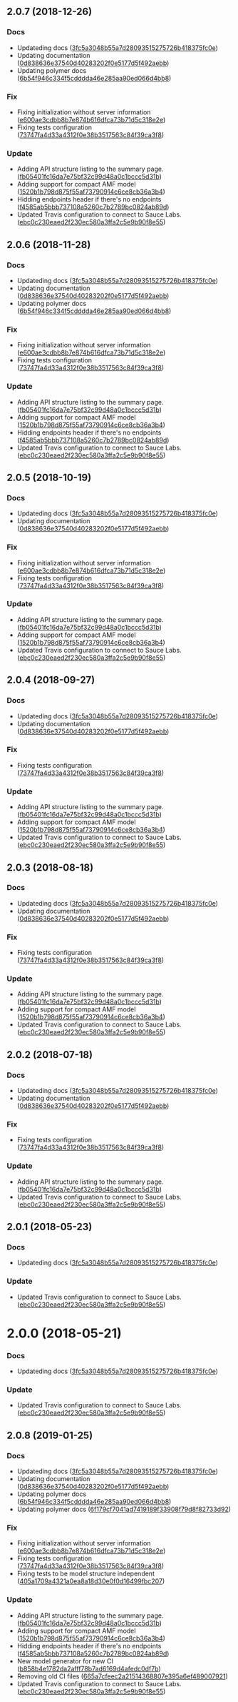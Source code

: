 <a name="2.0.7"></a>
## 2.0.7 (2018-12-26)


### Docs

* Updateding docs ([3fc5a3048b55a7d28093515275726b418375fc0e](https://github.com/advanced-rest-client/api-summary/commit/3fc5a3048b55a7d28093515275726b418375fc0e))
* Updating documentation ([0d838636e37540d40283202f0e5177d5f492aebb](https://github.com/advanced-rest-client/api-summary/commit/0d838636e37540d40283202f0e5177d5f492aebb))
* Updating polymer docs ([6b54f946c334f5cdddda46e285aa90ed066d4bb8](https://github.com/advanced-rest-client/api-summary/commit/6b54f946c334f5cdddda46e285aa90ed066d4bb8))

### Fix

* Fixing initialization without server information ([e600ae3cdbb8b7e874b616dfca73b71d5c318e2e](https://github.com/advanced-rest-client/api-summary/commit/e600ae3cdbb8b7e874b616dfca73b71d5c318e2e))
* Fixing tests configuration ([73747fa4d33a4312f0e38b3517563c84f39ca3f8](https://github.com/advanced-rest-client/api-summary/commit/73747fa4d33a4312f0e38b3517563c84f39ca3f8))

### Update

* Adding API structure listing to the summary page. ([fb05401fc16da7e75bf32c99d48a0c1bccc5d31b](https://github.com/advanced-rest-client/api-summary/commit/fb05401fc16da7e75bf32c99d48a0c1bccc5d31b))
* Adding support for compact AMF model ([1520b1b798d875f55af73790914c6ce8cb36a3b4](https://github.com/advanced-rest-client/api-summary/commit/1520b1b798d875f55af73790914c6ce8cb36a3b4))
* Hidding endpoints header if there's no endpoints ([f4585ab5bbb737108a5260c7b2789bc0824ab89d](https://github.com/advanced-rest-client/api-summary/commit/f4585ab5bbb737108a5260c7b2789bc0824ab89d))
* Updated Travis configuration to connect to Sauce Labs. ([ebc0c230eaed2f230ec580a3ffa2c5e9b90f8e55](https://github.com/advanced-rest-client/api-summary/commit/ebc0c230eaed2f230ec580a3ffa2c5e9b90f8e55))



<a name="2.0.6"></a>
## 2.0.6 (2018-11-28)


### Docs

* Updateding docs ([3fc5a3048b55a7d28093515275726b418375fc0e](https://github.com/advanced-rest-client/api-summary/commit/3fc5a3048b55a7d28093515275726b418375fc0e))
* Updating documentation ([0d838636e37540d40283202f0e5177d5f492aebb](https://github.com/advanced-rest-client/api-summary/commit/0d838636e37540d40283202f0e5177d5f492aebb))
* Updating polymer docs ([6b54f946c334f5cdddda46e285aa90ed066d4bb8](https://github.com/advanced-rest-client/api-summary/commit/6b54f946c334f5cdddda46e285aa90ed066d4bb8))

### Fix

* Fixing initialization without server information ([e600ae3cdbb8b7e874b616dfca73b71d5c318e2e](https://github.com/advanced-rest-client/api-summary/commit/e600ae3cdbb8b7e874b616dfca73b71d5c318e2e))
* Fixing tests configuration ([73747fa4d33a4312f0e38b3517563c84f39ca3f8](https://github.com/advanced-rest-client/api-summary/commit/73747fa4d33a4312f0e38b3517563c84f39ca3f8))

### Update

* Adding API structure listing to the summary page. ([fb05401fc16da7e75bf32c99d48a0c1bccc5d31b](https://github.com/advanced-rest-client/api-summary/commit/fb05401fc16da7e75bf32c99d48a0c1bccc5d31b))
* Adding support for compact AMF model ([1520b1b798d875f55af73790914c6ce8cb36a3b4](https://github.com/advanced-rest-client/api-summary/commit/1520b1b798d875f55af73790914c6ce8cb36a3b4))
* Hidding endpoints header if there's no endpoints ([f4585ab5bbb737108a5260c7b2789bc0824ab89d](https://github.com/advanced-rest-client/api-summary/commit/f4585ab5bbb737108a5260c7b2789bc0824ab89d))
* Updated Travis configuration to connect to Sauce Labs. ([ebc0c230eaed2f230ec580a3ffa2c5e9b90f8e55](https://github.com/advanced-rest-client/api-summary/commit/ebc0c230eaed2f230ec580a3ffa2c5e9b90f8e55))



<a name="2.0.5"></a>
## 2.0.5 (2018-10-19)


### Docs

* Updateding docs ([3fc5a3048b55a7d28093515275726b418375fc0e](https://github.com/advanced-rest-client/api-summary/commit/3fc5a3048b55a7d28093515275726b418375fc0e))
* Updating documentation ([0d838636e37540d40283202f0e5177d5f492aebb](https://github.com/advanced-rest-client/api-summary/commit/0d838636e37540d40283202f0e5177d5f492aebb))

### Fix

* Fixing initialization without server information ([e600ae3cdbb8b7e874b616dfca73b71d5c318e2e](https://github.com/advanced-rest-client/api-summary/commit/e600ae3cdbb8b7e874b616dfca73b71d5c318e2e))
* Fixing tests configuration ([73747fa4d33a4312f0e38b3517563c84f39ca3f8](https://github.com/advanced-rest-client/api-summary/commit/73747fa4d33a4312f0e38b3517563c84f39ca3f8))

### Update

* Adding API structure listing to the summary page. ([fb05401fc16da7e75bf32c99d48a0c1bccc5d31b](https://github.com/advanced-rest-client/api-summary/commit/fb05401fc16da7e75bf32c99d48a0c1bccc5d31b))
* Adding support for compact AMF model ([1520b1b798d875f55af73790914c6ce8cb36a3b4](https://github.com/advanced-rest-client/api-summary/commit/1520b1b798d875f55af73790914c6ce8cb36a3b4))
* Updated Travis configuration to connect to Sauce Labs. ([ebc0c230eaed2f230ec580a3ffa2c5e9b90f8e55](https://github.com/advanced-rest-client/api-summary/commit/ebc0c230eaed2f230ec580a3ffa2c5e9b90f8e55))



<a name="2.0.4"></a>
## 2.0.4 (2018-09-27)


### Docs

* Updateding docs ([3fc5a3048b55a7d28093515275726b418375fc0e](https://github.com/advanced-rest-client/api-summary/commit/3fc5a3048b55a7d28093515275726b418375fc0e))
* Updating documentation ([0d838636e37540d40283202f0e5177d5f492aebb](https://github.com/advanced-rest-client/api-summary/commit/0d838636e37540d40283202f0e5177d5f492aebb))

### Fix

* Fixing tests configuration ([73747fa4d33a4312f0e38b3517563c84f39ca3f8](https://github.com/advanced-rest-client/api-summary/commit/73747fa4d33a4312f0e38b3517563c84f39ca3f8))

### Update

* Adding API structure listing to the summary page. ([fb05401fc16da7e75bf32c99d48a0c1bccc5d31b](https://github.com/advanced-rest-client/api-summary/commit/fb05401fc16da7e75bf32c99d48a0c1bccc5d31b))
* Adding support for compact AMF model ([1520b1b798d875f55af73790914c6ce8cb36a3b4](https://github.com/advanced-rest-client/api-summary/commit/1520b1b798d875f55af73790914c6ce8cb36a3b4))
* Updated Travis configuration to connect to Sauce Labs. ([ebc0c230eaed2f230ec580a3ffa2c5e9b90f8e55](https://github.com/advanced-rest-client/api-summary/commit/ebc0c230eaed2f230ec580a3ffa2c5e9b90f8e55))



<a name="2.0.3"></a>
## 2.0.3 (2018-08-18)


### Docs

* Updateding docs ([3fc5a3048b55a7d28093515275726b418375fc0e](https://github.com/advanced-rest-client/api-summary/commit/3fc5a3048b55a7d28093515275726b418375fc0e))
* Updating documentation ([0d838636e37540d40283202f0e5177d5f492aebb](https://github.com/advanced-rest-client/api-summary/commit/0d838636e37540d40283202f0e5177d5f492aebb))

### Fix

* Fixing tests configuration ([73747fa4d33a4312f0e38b3517563c84f39ca3f8](https://github.com/advanced-rest-client/api-summary/commit/73747fa4d33a4312f0e38b3517563c84f39ca3f8))

### Update

* Adding API structure listing to the summary page. ([fb05401fc16da7e75bf32c99d48a0c1bccc5d31b](https://github.com/advanced-rest-client/api-summary/commit/fb05401fc16da7e75bf32c99d48a0c1bccc5d31b))
* Adding support for compact AMF model ([1520b1b798d875f55af73790914c6ce8cb36a3b4](https://github.com/advanced-rest-client/api-summary/commit/1520b1b798d875f55af73790914c6ce8cb36a3b4))
* Updated Travis configuration to connect to Sauce Labs. ([ebc0c230eaed2f230ec580a3ffa2c5e9b90f8e55](https://github.com/advanced-rest-client/api-summary/commit/ebc0c230eaed2f230ec580a3ffa2c5e9b90f8e55))



<a name="2.0.2"></a>
## 2.0.2 (2018-07-18)


### Docs

* Updateding docs ([3fc5a3048b55a7d28093515275726b418375fc0e](https://github.com/advanced-rest-client/api-summary/commit/3fc5a3048b55a7d28093515275726b418375fc0e))
* Updating documentation ([0d838636e37540d40283202f0e5177d5f492aebb](https://github.com/advanced-rest-client/api-summary/commit/0d838636e37540d40283202f0e5177d5f492aebb))

### Fix

* Fixing tests configuration ([73747fa4d33a4312f0e38b3517563c84f39ca3f8](https://github.com/advanced-rest-client/api-summary/commit/73747fa4d33a4312f0e38b3517563c84f39ca3f8))

### Update

* Adding API structure listing to the summary page. ([fb05401fc16da7e75bf32c99d48a0c1bccc5d31b](https://github.com/advanced-rest-client/api-summary/commit/fb05401fc16da7e75bf32c99d48a0c1bccc5d31b))
* Updated Travis configuration to connect to Sauce Labs. ([ebc0c230eaed2f230ec580a3ffa2c5e9b90f8e55](https://github.com/advanced-rest-client/api-summary/commit/ebc0c230eaed2f230ec580a3ffa2c5e9b90f8e55))



<a name="2.0.1"></a>
## 2.0.1 (2018-05-23)


### Docs

* Updateding docs ([3fc5a3048b55a7d28093515275726b418375fc0e](https://github.com/advanced-rest-client/api-summary/commit/3fc5a3048b55a7d28093515275726b418375fc0e))

### Update

* Updated Travis configuration to connect to Sauce Labs. ([ebc0c230eaed2f230ec580a3ffa2c5e9b90f8e55](https://github.com/advanced-rest-client/api-summary/commit/ebc0c230eaed2f230ec580a3ffa2c5e9b90f8e55))



<a name="2.0.0"></a>
# 2.0.0 (2018-05-21)


### Docs

* Updateding docs ([3fc5a3048b55a7d28093515275726b418375fc0e](https://github.com/advanced-rest-client/api-summary/commit/3fc5a3048b55a7d28093515275726b418375fc0e))

### Update

* Updated Travis configuration to connect to Sauce Labs. ([ebc0c230eaed2f230ec580a3ffa2c5e9b90f8e55](https://github.com/advanced-rest-client/api-summary/commit/ebc0c230eaed2f230ec580a3ffa2c5e9b90f8e55))



## 2.0.8 (2019-01-25)


### Docs

* Updateding docs ([3fc5a3048b55a7d28093515275726b418375fc0e](https://github.com/advanced-rest-client/api-summary/commit/3fc5a3048b55a7d28093515275726b418375fc0e))
* Updating documentation ([0d838636e37540d40283202f0e5177d5f492aebb](https://github.com/advanced-rest-client/api-summary/commit/0d838636e37540d40283202f0e5177d5f492aebb))
* Updating polymer docs ([6b54f946c334f5cdddda46e285aa90ed066d4bb8](https://github.com/advanced-rest-client/api-summary/commit/6b54f946c334f5cdddda46e285aa90ed066d4bb8))
* Updating polymer docs ([6f179cf7041ad7419189f33908f79d8f82733d92](https://github.com/advanced-rest-client/api-summary/commit/6f179cf7041ad7419189f33908f79d8f82733d92))

### Fix

* Fixing initialization without server information ([e600ae3cdbb8b7e874b616dfca73b71d5c318e2e](https://github.com/advanced-rest-client/api-summary/commit/e600ae3cdbb8b7e874b616dfca73b71d5c318e2e))
* Fixing tests configuration ([73747fa4d33a4312f0e38b3517563c84f39ca3f8](https://github.com/advanced-rest-client/api-summary/commit/73747fa4d33a4312f0e38b3517563c84f39ca3f8))
* Fixing tests to be model structure independent ([405a1709a4321a0ea8a18d30e0f0d16499fbc207](https://github.com/advanced-rest-client/api-summary/commit/405a1709a4321a0ea8a18d30e0f0d16499fbc207))

### Update

* Adding API structure listing to the summary page. ([fb05401fc16da7e75bf32c99d48a0c1bccc5d31b](https://github.com/advanced-rest-client/api-summary/commit/fb05401fc16da7e75bf32c99d48a0c1bccc5d31b))
* Adding support for compact AMF model ([1520b1b798d875f55af73790914c6ce8cb36a3b4](https://github.com/advanced-rest-client/api-summary/commit/1520b1b798d875f55af73790914c6ce8cb36a3b4))
* Hidding endpoints header if there's no endpoints ([f4585ab5bbb737108a5260c7b2789bc0824ab89d](https://github.com/advanced-rest-client/api-summary/commit/f4585ab5bbb737108a5260c7b2789bc0824ab89d))
* New model generator for new CI ([b858b4e1782da2afff78b7ad6169d4afedc0df7b](https://github.com/advanced-rest-client/api-summary/commit/b858b4e1782da2afff78b7ad6169d4afedc0df7b))
* Removing old CI files ([665a7cfeec2a21514368807e395a6ef489007921](https://github.com/advanced-rest-client/api-summary/commit/665a7cfeec2a21514368807e395a6ef489007921))
* Updated Travis configuration to connect to Sauce Labs. ([ebc0c230eaed2f230ec580a3ffa2c5e9b90f8e55](https://github.com/advanced-rest-client/api-summary/commit/ebc0c230eaed2f230ec580a3ffa2c5e9b90f8e55))



